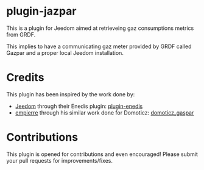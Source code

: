 # plugin-jazpar
This is a plugin for Jeedom aimed at retrieveing gaz consumptions metrics from GRDF. 

This implies to have a communicating gaz meter provided by GRDF called Gazpar and a proper local Jeedom installation.

# Credits
This plugin has been inspired by the work done by:
- [Jeedom](https://github.com/jeedom) through their Enedis plugin: [plugin-enedis](https://github.com/jeedom/plugin-enedis)
- [empierre](https://github.com/empierre) through his similar work done for Domoticz: [domoticz_gaspar](https://github.com/empierre/domoticz_gaspar)

# Contributions
This plugin is opened for contributions and even encouraged! Please submit your pull requests for improvements/fixes.
